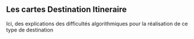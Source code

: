 ## Les cartes Destination Itineraire
Ici, des explications des difficultés algorithmiques pour la réalisation de ce type de destination